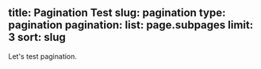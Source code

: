 title: Pagination Test
slug: pagination
type: pagination
pagination:
    list: page.subpages
    limit: 3
    sort: slug
---
Let's test pagination.
